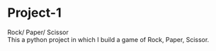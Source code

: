 # Project-1
<dr>
<h>Rock/ Paper/ Scissor</h>
<br>
This a python project in which I build a game of Rock, Paper, Scissor.
